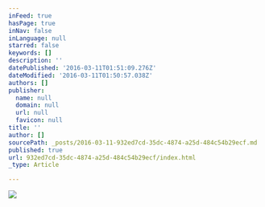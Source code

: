 ```yaml
---
inFeed: true
hasPage: true
inNav: false
inLanguage: null
starred: false
keywords: []
description: ''
datePublished: '2016-03-11T01:51:09.276Z'
dateModified: '2016-03-11T01:50:57.038Z'
authors: []
publisher:
  name: null
  domain: null
  url: null
  favicon: null
title: ''
author: []
sourcePath: _posts/2016-03-11-932ed7cd-35dc-4874-a25d-484c54b29ecf.md
published: true
url: 932ed7cd-35dc-4874-a25d-484c54b29ecf/index.html
_type: Article

---
```

![](https://the-grid-user-content.s3-us-west-2.amazonaws.com/96cf25d8-f6ee-4cdc-b6cd-f2b18a6804ac.jpg)